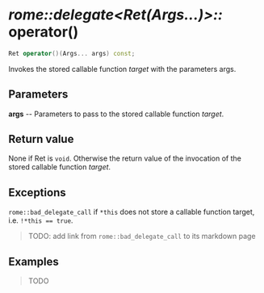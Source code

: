 # _rome::delegate<Ret(Args...)>::_ **operator()**

```cpp
Ret operator()(Args... args) const;
```

Invokes the stored callable function _target_ with the parameters args.

## Parameters

**args** -- Parameters to pass to the stored callable function _target_.

## Return value

None if Ret is `void`. Otherwise the return value of the invocation of the stored callable function _target_.

## Exceptions

`rome::bad_delegate_call` if `*this` does not store a callable function target, i.e. `!*this == true`.

> TODO: add link from `rome::bad_delegate_call` to its markdown page

## Examples

> TODO
